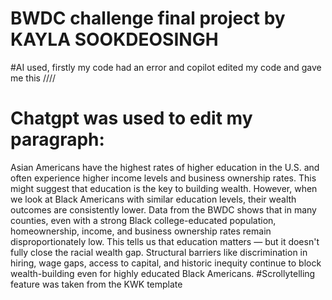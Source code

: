# BWDC challenge final project by KAYLA SOOKDEOSINGH
#AI used, firstly my code had an error and copilot edited my code and gave me this
//<style>// 
  .quote {
    display: block;
    font-style: italic;
    background: #f9f9f9;
    padding: 1em;
    border-left: 4px solid #0077cc;
    margin: 1em 0;
    animation: fadeIn 2s;
  }

  @keyframes fadeIn {
    from { opacity: 0; }
    to { opacity: 1; }
  }
//</style>//
# Chatgpt was used to edit my paragraph:
Asian Americans have the highest rates of higher education in the U.S. and often experience higher income levels and business ownership rates. This might suggest that education is the key to building wealth. However, when we look at Black Americans with similar education levels, their wealth outcomes are consistently lower. Data from the BWDC shows that in many counties, even with a strong Black college-educated population, homeownership, income, and business ownership rates remain disproportionately low. This tells us that education matters — but it doesn't fully close the racial wealth gap. Structural barriers like discrimination in hiring, wage gaps, access to capital, and historic inequity continue to block wealth-building even for highly educated Black Americans.
#Scrollytelling feature was taken from the KWK template